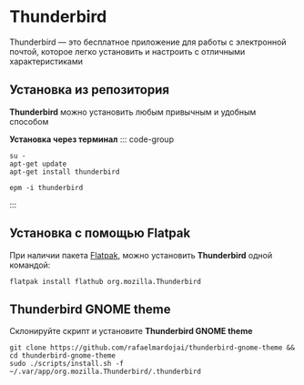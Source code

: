 # Thunderbird

Thunderbird — это бесплатное приложение для работы с электронной почтой, которое легко установить и настроить с отличными характеристиками

## Установка из репозитория

**Thunderbird** можно установить любым привычным и удобным способом

**Установка через терминал**
::: code-group

```shell[apt-get]
su -
apt-get update
apt-get install thunderbird
```
```shell[epm]
epm -i thunderbird
```
:::

## Установка c помощью Flatpak

При наличии пакета [Flatpak](/flatpak), можно установить **Thunderbird** одной командой:

```shell
flatpak install flathub org.mozilla.Thunderbird
```

## Thunderbird GNOME theme

Склонируйте скрипт и установите **Thunderbird GNOME theme**

```shell
git clone https://github.com/rafaelmardojai/thunderbird-gnome-theme && cd thunderbird-gnome-theme
sudo ./scripts/install.sh -f ~/.var/app/org.mozilla.Thunderbird/.thunderbird
```